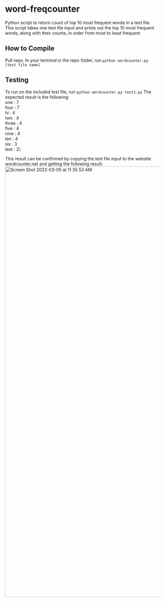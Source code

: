 # word-freqcounter
Python script to return count of top 10 most frequent words in a text file. 
This script takes one text file input and prints out the top 10 most frequent words, along with their counts, in order from most to least frequent.

## How to Compile
Pull repo. In your terminal in the repo folder, run ```python wordcounter.py [test file name]```

## Testing
To run on the included test file, run ```python wordcounter.py test1.py```
The expected result is the following:\
one :  7\
four :  7\
hi :  4\
two :  4\
three :  4\
five :  4\
nine :  4\
ten :  4\
six :  3\
test :  2\

This result can be confirmed by copying the test file input to the website wordcounter.net and getting the following result:
<img width="1405" alt="Screen Shot 2022-03-05 at 11 35 53 AM" src="https://user-images.githubusercontent.com/68875504/156892111-f6c52b79-71e3-458b-ba91-d8d9b2c8ac86.png">
